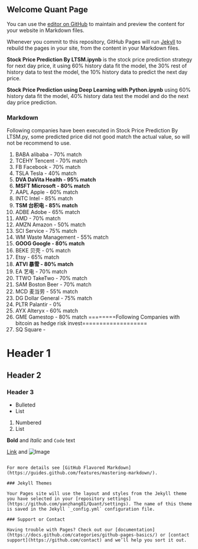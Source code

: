 ## Welcome Quant Page

You can use the [editor on GitHub](https://github.com/yanzhang81/Quant/edit/master/README.md) to maintain and preview the content for your website in Markdown files.

Whenever you commit to this repository, GitHub Pages will run [Jekyll](https://jekyllrb.com/) to rebuild the pages in your site, from the content in your Markdown files.

**Stock Price Prediction By LTSM.ipynb** is the stock price prediction strategy for next day price, it using 60% history data fit the model, the 30% rest of history data to test the model, the 10% history data to predict the next day price.

**Stock Price Prediction using Deep Learning with Python.ipynb** using 60% history data fit the model, 40% history data test the model and do the next day price prediction.



### Markdown

Following companies have been executed in Stock Price Prediction By LTSM.py, some predicted price did not good match the actual value, so will not be recommend to use. 

1. BABA alibaba - 70% match
2. TCEHY Tencent - 70% match
3. FB Facebook - 70% match
4. TSLA Tesla - 40% match
5. **DVA DaVita Health - 95% match**
6. **MSFT Microsoft - 80% match**
7. AAPL Apple - 60% match
8. INTC Intel - 85% match
9. **TSM 台积电 - 85% match**
10. ADBE Adobe - 65% match
11. AMD - 70% match
12. AMZN Amazon - 50% match
13. SCI Service - 75% match
14. WM Waste Management - 55% match
15. **GOOG Google - 80% match**
16. BEKE 贝壳 - 0% match
18. Etsy - 65% match
19. **ATVI  暴雪 - 80% match**
20. EA 艺电 - 70% match
21. TTWO TakeTwo - 70% match
22. SAM Boston Beer - 70% match
23. MCD 麦当劳 - 55% match
24. DG Dollar General - 75% match
25. PLTR Palantir - 0%
26. AYX Alteryx - 60% match
27. GME Gamestop - 80% match
========Following Companies with bitcoin as hedge risk invest===================
29. SQ Square - 


# Header 1
## Header 2
### Header 3

- Bulleted
- List

1. Numbered
2. List

**Bold** and _Italic_ and `Code` text

[Link](url) and ![Image](src)
```

For more details see [GitHub Flavored Markdown](https://guides.github.com/features/mastering-markdown/).

### Jekyll Themes

Your Pages site will use the layout and styles from the Jekyll theme you have selected in your [repository settings](https://github.com/yanzhang81/Quant/settings). The name of this theme is saved in the Jekyll `_config.yml` configuration file.

### Support or Contact

Having trouble with Pages? Check out our [documentation](https://docs.github.com/categories/github-pages-basics/) or [contact support](https://github.com/contact) and we’ll help you sort it out.
